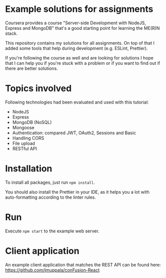 # Example solutions for assignments
Coursera provides a course "Server-side Development with NodeJS, Express and MongoDB" that's a good starting point for learning the ME(R)N stack.

This repository contains my solutions for all assignments. On top of that I added some tools that help during development (e.g. ESLint, Prettier).

If you're following the course as well and are looking for solutions I hope that I can help you if you're stuck with a problem or if you want to find out if there are better solutions.

# Topics involved
Following technologies had been evaluated and used with this tutorial:
* NodeJS
* Express
* MongoDB (NoSQL)
* Mongoose
* Authentication: compared JWT, OAuth2, Sessions and Basic
* Handling CORS
* File upload
* RESTful API

# Installation
To install all packages, just run `npm install`.

You should also install the Prettier in your IDE, as it helps you a lot with auto-formatting according to the linter rules.

# Run
Execute `npm start` to the example web server.

# Client application
An example client application that matches the REST API can be found here:
https://github.com/jmuppala/conFusion-React
